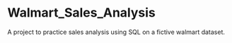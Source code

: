 # Walmart_Sales_Analysis
A project to practice sales analysis using SQL on a fictive walmart dataset.
